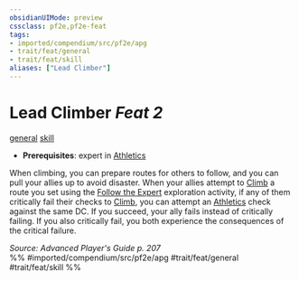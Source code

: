 ```yaml
---
obsidianUIMode: preview
cssclass: pf2e,pf2e-feat
tags:
- imported/compendium/src/pf2e/apg
- trait/feat/general
- trait/feat/skill
aliases: ["Lead Climber"]
---
```

# Lead Climber  *Feat 2*  
[general](general.md)  [skill](skill.md)  

- **Prerequisites**: expert in [Athletics](../skills.md#Athletics)

When climbing, you can prepare routes for others to follow, and you can pull your allies up to avoid disaster. When your allies attempt to [Climb](climb.md) a route you set using the [Follow the Expert](follow-the-expert.md) exploration activity, if any of them critically fail their checks to [Climb](climb.md), you can attempt an [Athletics](../skills.md#Athletics) check against the same DC. If you succeed, your ally fails instead of critically failing. If you also critically fail, you both experience the consequences of the critical failure.

*Source: Advanced Player's Guide p. 207*  
%% #imported/compendium/src/pf2e/apg #trait/feat/general #trait/feat/skill %%